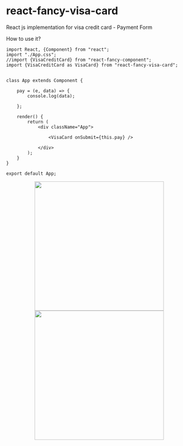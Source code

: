 # react-fancy-visa-card
React js implementation for visa credit card  -  Payment Form

How to use it?

```
import React, {Component} from "react";
import "./App.css";
//import {VisaCreditCard} from "react-fancy-component";
import {VisaCreditCard as VisaCard} from "react-fancy-visa-card";


class App extends Component {

    pay = (e, data) => {
        console.log(data);

    };

    render() {
        return (
            <div className="App">
            
                <VisaCard onSubmit={this.pay} />

            </div>
        );
    }
}

export default App;

```

<p align="center">
  <img src="https://www.dropbox.com/s/ruo6x2iu3b49yoa/ss2.png" width="350"/>
  <img src="https://www.dropbox.com/s/0170o689uqsk552/ss1.png" width="350"/>
</p>



